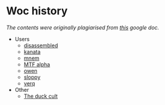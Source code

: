 # Woc history

*The contents were originally plagiarised from [this](https://docs.google.com/document/d/1tl46reu2qjMYFvGOAILWCUb3HDOgEtGEUzeMOzO0Y40/) google doc.*

- Users
  - [disassembled](entries/users/disassembled.md)
  - [kanata](entries/users/kanata.md)
  - [mnem](entries/users/mnem.md)
  - [MTF alpha](entries/users/mtf.md)
  - [owen](entries/users/owen.md)
  - [sloppy](entries/users/sloppy.md)
  - [verq](entries/users/verq.md)
- Other
  - [The duck cult](entries/other/duck-cult.md)